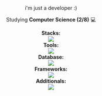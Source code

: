 <div align="center">
  <span>i'm just a developer :)</span>
  
  <span>Studying <b>Computer Science (2/8)</b> 💻</span>
</div>

<div align="center">
  <div class="stacks">
    <span><b>Stacks:</b></span>
    <br/>
    <img src="https://skillicons.dev/icons?i=js,ts,java,python,php,nodejs" />
  </div>
  <div class="tools">
    <span><b>Tools:</b></span>
    <br/>
    <img src="https://skillicons.dev/icons?i=vscode,docker,github,git,aws,googlecloud" />
  </div>
   <div class="database">
    <span><b>Database:</b></span>
    <br/>
    <img src="https://skillicons.dev/icons?i=mongodb,postgresql,mysql,firebase,redis,prisma" />
  </div>
  <div class="frameworks">
    <span><b>Frameworks:</b></span>
    <br/>
    <img src="https://skillicons.dev/icons?i=nestjs,express,selenium,fastapi,discordjs,opencv" />
  </div>
  <div class="additionals">
    <span><b>Additionals:</b></span>
    <br/>
    <img src="https://skillicons.dev/icons?i=raspberrypi,cloudflare,nginx,postman,rabbitmq,regex" />
  </div>
</div>
